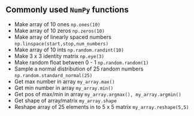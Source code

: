 ## Commonly used `NumPy` functions
- Make array of 10 ones `np.ones(10)`
- Make array of 10 zeros `np.zeros(10)`
- Make array of linearly spaced numbers `np.linspace(start,stop,num_numbers)`
- Make array of 10 ints `np.random.randint(10)`
- Make 3 x 3 identity matrix `np.eye(3)`
- Make random float between 0 - 1 `np.random.random(1)`
- Sample a normal distribution of 25 random numbers `np.random.standard_normal(25)`
- Get max number in array `my_array.max()`
- Get min number in array `my_array.min()`
- Get pos of max/min in array `my_array.argmax(), my_array.argmin()`
- Get shape of array/matrix `my_array.shape`
- Reshape array of 25 elements in to 5 x 5 matrix `my_array.reshape(5,5)`
